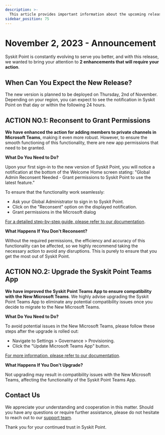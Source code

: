 ```yaml
---
description: >-
  This article provides important information about the upcoming release of Syskit Point Cloud.
sidebar_position: 75
---
```


# November 2, 2023 - Announcement

Syskit Point is constantly evolving to serve you better, and with this release, we wanted to bring your attention to **2 enhancements that will require your action**. 

 
## When Can You Expect the New Release? 
The new version is planned to be deployed on Thursday, 2nd of November. Depending on your region, you can expect to see the notification in Syskit Point on that day or within the following 24 hours. 

## ACTION NO.1: Reconsent to Grant Permissions 
**We have enhanced the action for adding members to private channels in Microsoft Teams**, making it even more robust. However, to ensure the smooth functioning of this functionality, there are new app permissions that need to be granted. 

**What Do You Need to Do?** 

Upon your first sign-in to the new version of Syskit Point, you will notice a notification at the bottom of the Welcome Home screen stating: "Global Admin Reconsent Needed - Grant permissions to Syskit Point to use the latest feature." 

To ensure that the functionality work seamlessly: 
* Ask your Global Administrator to sign in to Syskit Point. 
* Click on the "Reconsent" option on the displayed notification. 
* Grant permissions in the Microsoft dialog  

[For a detailed step-by-step guide, please refer to our documentation](../../requirements/permission-requirements-change-log.md).  

**What Happens If You Don't Reconsent?**

Without the required permissions, the efficiency and accuracy of this functionality can be affected, so we highly recommend taking the necessary action to avoid any disruptions. This is purely to ensure that you get the most out of Syskit Point. 

## ACTION NO.2: Upgrade the Syskit Point Teams App   

**We have improved the Syskit Point Teams App to ensure compatibility with the New Microsoft Teams**. We highly advise upgrading the Syskit Point Teams App to eliminate any potential compatibility issues once you decide to migrate to the New Microsoft Teams. 

**What Do You Need to Do?** 

To avoid potential issues in the New Microsoft Teams, please follow these steps after the upgrade is rolled out: 

* Navigate to Settings > Governance > Provisioning. 
* Click the "Update Microsoft Teams App" button. 

[For more information, please refer to our documentation](../../governance-and-automation/syskit-point-teams-app.md#upgrade-syskit-point-teams-app). 

**What Happens If You Don't Upgrade?**

Not upgrading may result in compatibility issues with the New Microsoft Teams, affecting the functionality of the Syskit Point Teams App. 

## Contact Us

We appreciate your understanding and cooperation in this matter. Should you have any questions or require further assistance, please do not hesitate to reach out to our [support team](https://www.syskit.com/contact-us/). 
 
Thank you for your continued trust in Syskit Point. 